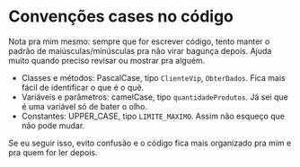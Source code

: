 # Convenções cases no código

Nota pra mim mesmo: sempre que for escrever código, tento manter o padrão de maiúsculas/minúsculas pra não virar bagunça depois. Ajuda muito quando preciso revisar ou mostrar pra alguém.

- Classes e métodos: PascalCase, tipo `ClienteVip`, `ObterDados`. Fica mais fácil de identificar o que é o quê.
- Variáveis e parâmetros: camelCase, tipo `quantidadeProdutos`. Já sei que é uma variável só de bater o olho.
- Constantes: UPPER_CASE, tipo `LIMITE_MAXIMO`. Assim não esqueço que não pode mudar.

Se eu seguir isso, evito confusão e o código fica mais organizado pra mim e pra quem for ler depois.
